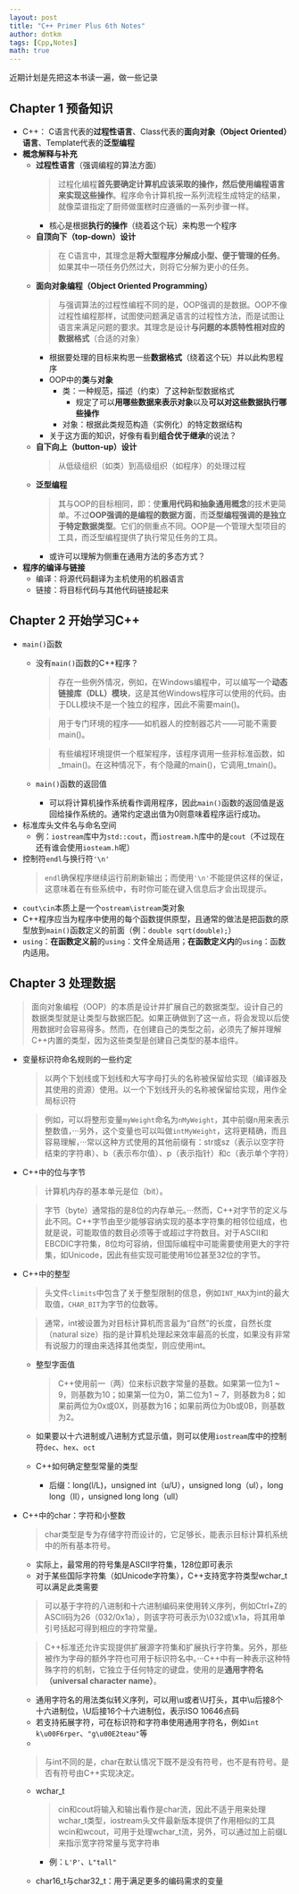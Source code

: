 ```yaml
---
layout: post
title: "C++ Primer Plus 6th Notes"
author: dntkm
tags: [Cpp,Notes]
math: true
---
```


近期计划是先把这本书读一遍，做一些记录

## Chapter 1 预备知识

- C++： C语言代表的**过程性语言**、Class代表的**面向对象（Object Oriented）语言**、Template代表的**泛型编程**
- **概念解释与补充**
  - **过程性语言**（强调编程的算法方面）
    > 过程化编程**首先要确定计算机应该采取的操作，然后使用编程语言来实现这些操作**。程序命令计算机按一系列流程生成特定的结果，就像菜谱指定了厨师做蛋糕时应遵循的一系列步骤一样。
    - 核心是根据**执行的操作**（绕着这个玩）来构思一个程序
  - **自顶向下（top-down）设计**
    >在 C语言中，其理念是**将大型程序分解成小型、便于管理的任务**。如果其中一项任务仍然过大，则将它分解为更小的任务。
  - **面向对象编程（Object Oriented Programming）**
    > 与强调算法的过程性编程不同的是，OOP强调的是数据。OOP不像过程性编程那样，试图使问题满足语言的过程性方法，而是试图让语言来满足问题的要求。其理念是设计**与问题的本质特性相对应的数据格式**（合适的对象）
	- 根据要处理的目标来构思一些**数据格式**（绕着这个玩）并以此构思程序
    - OOP中的**类**与**对象**
      - 类：一种规范，描述（约束）了这种新型数据格式
        - 规定了可以**用哪些数据来表示对象**以及**可以对这些数据执行哪些操作**
      - 对象：根据此类规范构造（实例化）的特定数据结构
    - 关于这方面的知识，好像有看到**组合优于继承**的说法？
  - **自下向上（button-up）设计**
    > 从低级组织（如类）到高级组织（如程序）的处理过程
  - **泛型编程**
    > 其与OOP的目标相同，即：使**重用代码和抽象通用概念**的技术更简单。不过**OOP强调的是编程的数据方面**，而**泛型编程强调的是独立于特定数据类型**。它们的侧重点不同。OOP是一个管理大型项目的工具，而泛型编程提供了执行常见任务的工具。
	- 或许可以理解为侧重在通用方法的多态方式？
- **程序的编译与链接**
  - 编译：将源代码翻译为主机使用的机器语言
  - 链接：将目标代码与其他代码链接起来

## Chapter 2 开始学习C++

- ```main()```函数
  - 没有```main()```函数的C++程序？
    > 存在一些例外情况，例如，在Windows编程中，可以编写一个**动态链接库（DLL）模块**，这是其他Windows程序可以使用的代码。由于DLL模块不是一个独立的程序，因此不需要main()。

    > 用于专门环境的程序——如机器人的控制器芯片——可能不需要main()。

    > 有些编程环境提供一个框架程序，该程序调用一些非标准函数，如_tmain()。在这种情况下，有个隐藏的main()，它调用_tmain()。
  - ```main()```函数的返回值
    - 可以将计算机操作系统看作调用程序，因此```main()```函数的返回值是返回给操作系统的。通常约定退出值为0则意味着程序运行成功。
- 标准库头文件名与命名空间
  - 例：```iostream```库中为```std::cout```，而```iostream.h```库中的是```cout```（不过现在还有谁会使用```iosteam.h```呢）
- 控制符```endl```与换行符```'\n'```
  > ```endl```确保程序继续运行前刷新输出；而使用```'\n'```不能提供这样的保证，这意味着在有些系统中，有时你可能在键入信息后才会出现提示。
- ```cout\cin```本质上是一个```ostream\istream```类对象
- C++程序应当为程序中使用的每个函数提供原型，且通常的做法是把函数的原型放到```main()```函数定义的前面（例：```double sqrt(double);```）
- ```using```：**在函数定义前**的```using```：文件全局适用；**在函数定义内**的```using```：函数内适用。

## Chapter 3 处理数据

> 面向对象编程（OOP）的本质是设计并扩展自己的数据类型。设计自己的数据类型就是让类型与数据匹配。如果正确做到了这一点，将会发现以后使用数据时会容易得多。然而，在创建自己的类型之前，必须先了解并理解C++内置的类型，因为这些类型是创建自己类型的基本组件。

- 变量标识符命名规则的一些约定
  > 以两个下划线或下划线和大写字母打头的名称被保留给实现（编译器及其使用的资源）使用。以一个下划线开头的名称被保留给实现，用作全局标识符

  > 例如，可以将整形变量```myWeight```命名为```nMyWeight```，其中前缀n用来表示整数值，···另外，这个变量也可以叫做```intMyWeight```，这将更精确，而且容易理解，···常以这种方式使用的其他前缀有：str或sz（表示以空字符结束的字符串）、b（表示布尔值）、p（表示指针）和c（表示单个字符）

- C++中的位与字节
  > 计算机内存的基本单元是位（bit）。

  > 字节（byte）通常指的是8位的内存单元。···然而，C++对字节的定义与此不同。C++字节由至少能够容纳实现的基本字符集的相邻位组成，也就是说，可能取值的数目必须等于或超过字符数目。对于ASCII和EBCDIC字符集，8位均可容纳，但国际编程中可能需要使用更大的字符集，如Unicode，因此有些实现可能使用16位甚至32位的字节。

- C++中的整型

  > 头文件```climits```中包含了关于整型限制的信息，例如```INT_MAX```为int的最大取值，```CHAR_BIT```为字节的位数等。

  > 通常，int被设置为对目标计算机而言最为“自然”的长度，自然长度（natural size）指的是计算机处理起来效率最高的长度，如果没有非常有说服力的理由来选择其他类型，则应使用int。

  - 整型字面值
    > C++使用前一（两）位来标识数字常量的基数。如果第一位为1 ~ 9，则基数为10；如果第一位为0，第二位为1 ~ 7，则基数为8；如果前两位为0x或0X，则基数为16；如果前两位为0b或0B，则基数为2。

  - 如果要以十六进制或八进制方式显示值，则可以使用```iostream```库中的控制符```dec```、```hex```、```oct```
  - C++如何确定整型常量的类型
    - 后缀：long(l/L)，unsigned int（u/U），unsigned long（ul），long long（ll），unsigned long long（ull）
- C++中的char：字符和小整数
  > char类型是专为存储字符而设计的，它足够长，能表示目标计算机系统中的所有基本符号。
    - 实际上，最常用的符号集是ASCII字符集，128位即可表示
    - 对于某些国际字符集（如Unicode字符集），C++支持宽字符类型wchar_t可以满足此类需要
  > 可以基于字符的八进制和十六进制编码来使用转义序列，例如Ctrl+Z的ASCII码为26（032/0x1a），则该字符可表示为\032或\x1a，将其用单引号括起可得到相应的字符常量。 
  
  > C++标准还允许实现提供扩展源字符集和扩展执行字符集。另外，那些被作为字母的额外字符也可用于标识符名中。···C++中有一种表示这种特殊字符的机制，它独立于任何特定的键盘，使用的是**通用字符名（universal character name）**。

    - 通用字符名的用法类似转义序列，可以用\u或者\U打头，其中\u后接8个十六进制位，\U后接16个十六进制位，表示ISO 10646点码
    - 若支持拓展字符，可在标识符和字符串使用通用字符名，例如```int k\u00F6rper```、```"g\u00E2teau"```等
    - 
  > 与int不同的是，char在默认情况下既不是没有符号，也不是有符号。是否有符号由C++实现决定。

  - wchar_t
    > cin和cout将输入和输出看作是char流，因此不适于用来处理wchar_t类型，iostream头文件最新版本提供了作用相似的工具wcin和wcout，可用于处理wchar_t流，另外，可以通过加上前缀L来指示宽字符常量与宽字符串

    - 例：```L'P'```、```L"tall"``` 
  
  - char16_t与char32_t：用于满足更多的编码需求的变量
